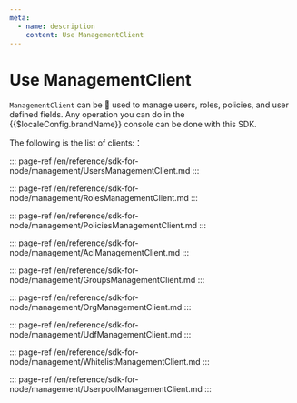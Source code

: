 ```yaml
---
meta:
  - name: description
    content: Use ManagementClient
---
```


# Use ManagementClient

<LastUpdated/>

`ManagementClient` can be  used to manage users, roles, policies, and user defined fields. Any operation you can do in the {{$localeConfig.brandName}} console can be done with this SDK.

The following is the list of clients:：

::: page-ref /en/reference/sdk-for-node/management/UsersManagementClient.md
:::

::: page-ref /en/reference/sdk-for-node/management/RolesManagementClient.md
:::

::: page-ref /en/reference/sdk-for-node/management/PoliciesManagementClient.md
:::

::: page-ref /en/reference/sdk-for-node/management/AclManagementClient.md
:::

::: page-ref /en/reference/sdk-for-node/management/GroupsManagementClient.md
:::

::: page-ref /en/reference/sdk-for-node/management/OrgManagementClient.md
:::

::: page-ref /en/reference/sdk-for-node/management/UdfManagementClient.md
:::

::: page-ref /en/reference/sdk-for-node/management/WhitelistManagementClient.md
:::

::: page-ref /en/reference/sdk-for-node/management/UserpoolManagementClient.md
:::
